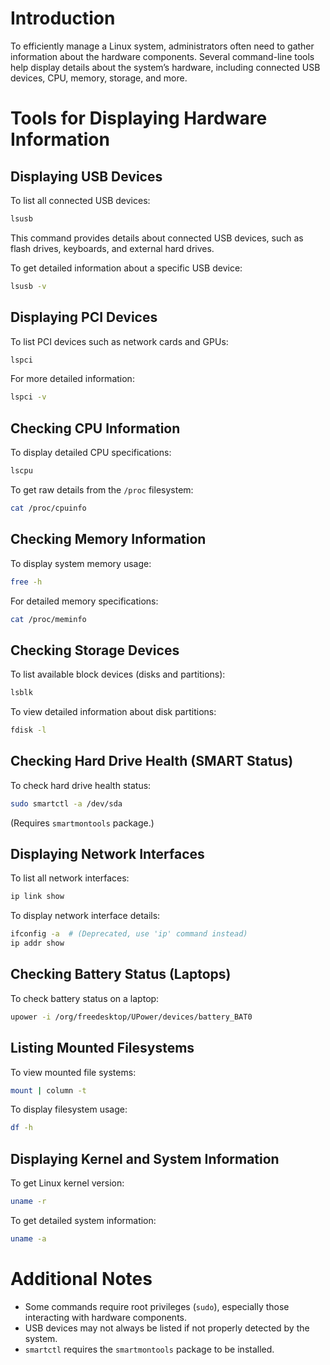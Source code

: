 # Introduction

To efficiently manage a Linux system, administrators often need to gather information about the hardware components. Several command-line tools help display details about the system’s hardware, including connected USB devices, CPU, memory, storage, and more.

# Tools for Displaying Hardware Information

## Displaying USB Devices
To list all connected USB devices:
```bash
lsusb
```
This command provides details about connected USB devices, such as flash drives, keyboards, and external hard drives.

To get detailed information about a specific USB device:
```bash
lsusb -v
```

## Displaying PCI Devices
To list PCI devices such as network cards and GPUs:
```bash
lspci
```
For more detailed information:
```bash
lspci -v
```

## Checking CPU Information
To display detailed CPU specifications:
```bash
lscpu
```
To get raw details from the `/proc` filesystem:
```bash
cat /proc/cpuinfo
```

## Checking Memory Information
To display system memory usage:
```bash
free -h
```
For detailed memory specifications:
```bash
cat /proc/meminfo
```

## Checking Storage Devices
To list available block devices (disks and partitions):
```bash
lsblk
```
To view detailed information about disk partitions:
```bash
fdisk -l
```

## Checking Hard Drive Health (SMART Status)
To check hard drive health status:
```bash
sudo smartctl -a /dev/sda
```
(Requires `smartmontools` package.)

## Displaying Network Interfaces
To list all network interfaces:
```bash
ip link show
```
To display network interface details:
```bash
ifconfig -a  # (Deprecated, use 'ip' command instead)
ip addr show
```

## Checking Battery Status (Laptops)
To check battery status on a laptop:
```bash
upower -i /org/freedesktop/UPower/devices/battery_BAT0
```

## Listing Mounted Filesystems
To view mounted file systems:
```bash
mount | column -t
```
To display filesystem usage:
```bash
df -h
```

## Displaying Kernel and System Information
To get Linux kernel version:
```bash
uname -r
```
To get detailed system information:
```bash
uname -a
```

# Additional Notes
- Some commands require root privileges (`sudo`), especially those interacting with hardware components.
- USB devices may not always be listed if not properly detected by the system.
- `smartctl` requires the `smartmontools` package to be installed.
